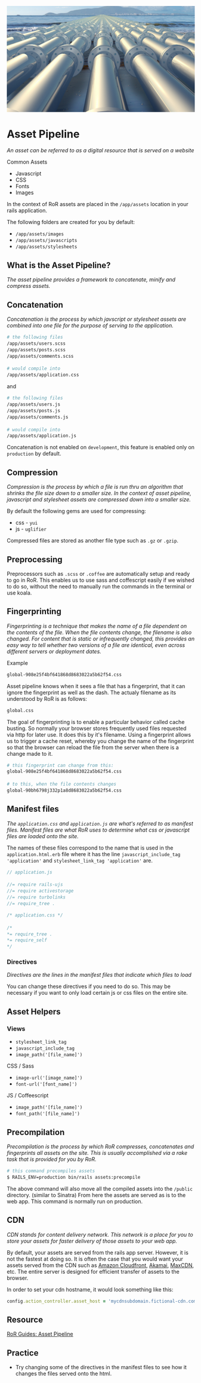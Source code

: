 ![Asset Pipeline](pipeline.jpg)

# Asset Pipeline

_An asset can be referred to as a digital resource that is served on a website_

Common Assets
- Javascript
- CSS
- Fonts
- Images

In the context of RoR assets are placed in the `/app/assets` location in your rails application. 

The following folders are created for you by default:
- `/app/assets/images`
- `/app/assets/javascripts`
- `/app/assets/stylesheets`

## What is the Asset Pipeline?

_The asset pipeline provides a framework to concatenate, minify and compress assets._

## Concatenation

_Concatenation is the process by which javscript or stylesheet assets are combined into one file for the purpose of serving to the application._

```bash
# the following files
/app/assets/users.scss
/app/assets/posts.scss
/app/assets/comments.scss

# would compile into
/app/assets/application.css
```

and

```bash
# the following files
/app/assets/users.js
/app/assets/posts.js
/app/assets/comments.js

# would compile into
/app/assets/application.js
```

Concatenation is not enabled on `development`, this feature is enabled only on `production` by default.

## Compression

_Compression is the process by which a file is run thru an algorithm that shrinks the file size down to a smaller size. In the context of asset pipeline, javascript and stylesheet assets are compressed down into a smaller size._

By default the following gems are used for compressing:
- css - `yui`
- js - `uglifier`

Compressed files are stored as another file type such as `.gz` or `.gzip`.

## Preprocessing

Preprocessors such as `.scss` or `.coffee` are automatically setup and ready to go in RoR. This enables us to use sass and coffescript easily if we wished to do so, without the need to manually run the commands in the terminal or use koala.

## Fingerprinting

_Fingerprinting is a technique that makes the name of a file dependent on the contents of the file. When the file contents change, the filename is also changed. For content that is static or infrequently changed, this provides an easy way to tell whether two versions of a file are identical, even across different servers or deployment dates._

Example

```bash
global-908e25f4bf641868d8683022a5b62f54.css
```

Asset pipeline knows when it sees a file that has a fingerprint, that it can ignore the fingerprint as well as the dash. The actualy filename as its understood by RoR is as follows:

```bash
global.css
```

The goal of fingerprinting is to enable a particular behavior called cache busting. So normally your browser stores frequently used files requested via http for later use. It does this by it's filename. Using a fingerprint allows us to trigger a cache reset, whereby you change the name of the fingerprint so that the browser can reload the file from the server when there is a change made to it.

```bash
# this fingerprint can change from this:
global-908e25f4bf641868d8683022a5b62f54.css

# to this, when the file contents changes
global-90bh6798j332p1a8d8683022a5b62f54.css
```

## Manifest files

_The `application.css` and `application.js` are what's referred to as manifest files. Manifest files are what RoR uses to determine what css or javascript files are loaded onto the site._

The names of these files correspond to the name that is used in the `application.html.erb` file where it has the line `javascript_include_tag 'application'` and `stylesheet_link_tag 'application'` are.

```js
// application.js

//= require rails-ujs
//= require activestorage
//= require turbolinks
//= require_tree .
```

```css
/* application.css */

/*
*= require_tree .
*= require_self
*/
```

### Directives

_Directives are the lines in the manifest files that indicate which files to load_

You can change these directives if you need to do so. This may be necessary if you want to only load certain js or css files on the entire site.

## Asset Helpers

### Views
- `stylesheet_link_tag`
- `javascript_include_tag`
- `image_path('[file_name]')`

CSS / Sass
- `image-url('[image_name]')`
- `font-url('[font_name]')`

JS / Coffeescript
- `image_path('[file_name]')`
- `font_path('[file_name]')`

## Precompilation

_Precompilation is the process by which RoR compresses, concatenates and fingerprints all assets on the site. This is usually accomplished via a rake task that is provided for you by RoR._

```bash
# this command precompiles assets
$ RAILS_ENV=production bin/rails assets:precompile
```

The above command will also move all the compiled assets into the `/public` directory. (similar to Sinatra) From here the assets are served as is to the web app. This command is normally run on production.

## CDN

_CDN stands for content delivery network. This network is a place for you to store your assets for faster delivery of those assets to your web app._

By default, your assets are served from the rails app server. However, it is not the fastest at doing so. It is often the case that you would want your assets served from the CDN such as [Amazon Cloudfront](https://aws.amazon.com/cloudfront/), [Akamai](https://www.akamai.com/), [MaxCDN](https://www.maxcdn.com/), etc. The entire server is designed for efficient transfer of assets to the browser. 

In order to set your cdn hostname, it would look something like this:

```ruby
config.action_controller.asset_host = 'mycdnsubdomain.fictional-cdn.com'
```

## Resource

[RoR Guides: Asset Pipeline](http://guides.rubyonrails.org/asset_pipeline.html#what-is-the-asset-pipeline-questionmark)

## Practice

- Try changing some of the directives in the manifest files to see how it changes the files served onto the html.